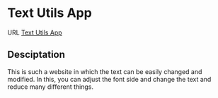# Text Utils App

URL [Text Utils App](https://ikhlasbhojani.github.io/textUtilsApp/)

## Desciptation

This is such a website in which the text can be easily changed and modified. In this, you can adjust the font side and change the text and reduce many different things.

